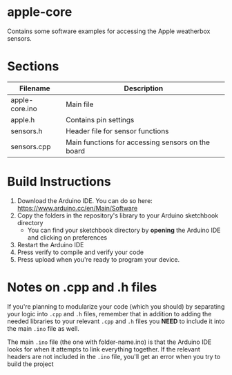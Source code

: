 # apple-core

Contains some software examples for accessing the Apple weatherbox sensors. 



# Sections

Filename            |   Description
--------            |   -----------
apple-core.ino      |   Main file
apple.h             |   Contains pin settings
sensors.h           |   Header file for sensor functions
sensors.cpp         |   Main functions for accessing sensors on the board


# Build Instructions

1. Download the Arduino IDE. You can do so here: https://www.arduino.cc/en/Main/Software
2. Copy the folders in the repository's library to your Arduino sketchbook directory
    * You can find your sketchbook directory by __opening__ the Arduino IDE and clicking on preferences
3. Restart the Arduino IDE
4. Press verify to compile and verify your code
5. Press upload when you're ready to program your device. 


# Notes on .cpp and .h files

If you're planning to modularize your code (which you should) by separating
your logic into `.cpp` and `.h` files, remember that in addition to adding the
needed libraries to your relevant `.cpp` and `.h` files you **NEED** to include
it into the main `.ino` file as well.

The main `.ino` file (the one with folder-name.ino) is that the Arduino IDE looks
for when it attempts to link everything together. If the relevant headers are not included
in the `.ino` file, you'll get an error when you try to build the project

